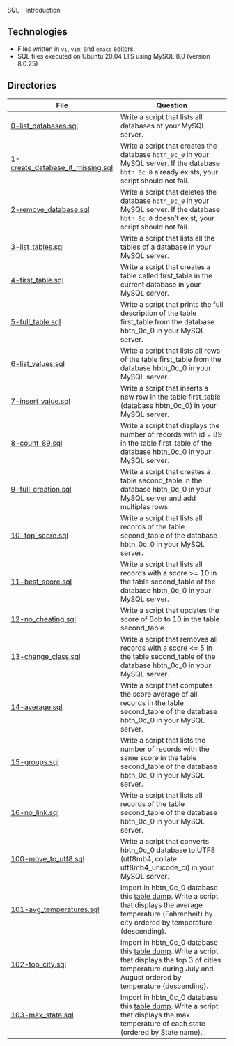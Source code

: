 SQL - Introduction



## Technologies

- Files written in ```vi```, ```vim```, and ```emacs``` editors. 
- SQL files executed on Ubuntu 20.04 LTS using MySQL 8.0 (version 8.0.25)

## Directories 

| File | Question |
| ---- | ---- |
|[0-list_databases.sql](0-list_databases.sql)|Write a script that lists all databases of your MySQL server.|
|[1-create_database_if_missing.sql](1-create_database_if_missing.sql)|Write a script that creates the database ```hbtn_0c_0``` in your MySQL server. If the database ```hbtn_0c_0``` already exists, your script should not fail.|
|[2-remove_database.sql](2-remove_database.sql)| Write a script that deletes the database ```hbtn_0c_0``` in your MySQL server. If the database ```hbtn_0c_0``` doesn’t exist, your script should not fail.|
|[3-list_tables.sql](3-list_tables.sql)| Write a script that lists all the tables of a database in your MySQL server.|
|[4-first_table.sql](4-first_table.sql)| Write a script that creates a table called first_table in the current database in your MySQL server.|
|[5-full_table.sql](5-full_table.sql)| Write a script that prints the full description of the table first_table from the database hbtn_0c_0 in your MySQL server.|
|[6-list_values.sql](6-list_values.sql)| Write a script that lists all rows of the table first_table from the database hbtn_0c_0 in your MySQL server.|
|[7-insert_value.sql](7-insert_value.sql)| Write a script that inserts a new row in the table first_table (database hbtn_0c_0) in your MySQL server.|
|[8-count_89.sql](8-count_89.sql) | Write a script that displays the number of records with id = 89 in the table first_table of the database hbtn_0c_0 in your MySQL server.|
|[9-full_creation.sql](9-full_creation.sql) | Write a script that creates a table second_table in the database hbtn_0c_0 in your MySQL server and add multiples rows.|
|[10-top_score.sql](10-top_score.sql) | Write a script that lists all records of the table second_table of the database hbtn_0c_0 in your MySQL server.|
|[11-best_score.sql](11-best_score.sql)| Write a script that lists all records with a score >= 10 in the table second_table of the database hbtn_0c_0 in your MySQL server.|
|[12-no_cheating.sql](12-no_cheating.sql)| Write a script that updates the score of Bob to 10 in the table second_table. |
[13-change_class.sql](13-change_class.sql)| Write a script that removes all records with a score <= 5 in the table second_table of the database hbtn_0c_0 in your MySQL server.|
|[14-average.sql](14-average.sql)| Write a script that computes the score average of all records in the table second_table of the database hbtn_0c_0 in your MySQL server.|
|[15-groups.sql](15-groups.sql)|Write a script that lists the number of records with the same score in the table second_table of the database hbtn_0c_0 in your MySQL server.|
|[16-no_link.sql](16-no_link.sql) | Write a script that lists all records of the table second_table of the database hbtn_0c_0 in your MySQL server.|
|[100-move_to_utf8.sql](100-move_to_utf8.sql)| Write a script that converts hbtn_0c_0 database to UTF8 (utf8mb4, collate utf8mb4_unicode_ci) in your MySQL server.|
|[101-avg_temperatures.sql](101-avg_temperatures.sql)| Import in hbtn_0c_0 database this [table dump](https://s3.amazonaws.com/intranet-projects-files/holbertonschool-higher-level_programming+/272/temperatures.sql). Write a script that displays the average temperature (Fahrenheit) by city ordered by temperature (descending).|
|[102-top_city.sql](102-top_city.sql)| Import in hbtn_0c_0 database this [table dump](https://s3.amazonaws.com/intranet-projects-files/holbertonschool-higher-level_programming+/272/temperatures.sql). Write a script that displays the top 3 of cities temperature during July and August ordered by temperature (descending). |
|[103-max_state.sql](103-max_state.sql)|Import in hbtn_0c_0 database this [table dump](https://s3.amazonaws.com/intranet-projects-files/holbertonschool-higher-level_programming+/272/temperatures.sql). Write a script that displays the max temperature of each state (ordered by State name).|
